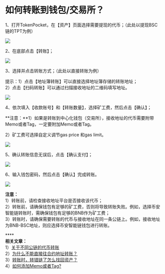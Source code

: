 # 如何转账到钱包/交易所？

1、打开TokenPocket，在【资产】页面选择需要提现的代币；（此处以提现BSC链的TPT为例）

![](<../.gitbook/assets/1 (42).png>)

2、在底部点击【转账】；

![](../.gitbook/assets/2.jpg)

3、选择并点击转账方式；（此处以直接转账为例）

提示：1）点击【地址簿转账】可以直接选择地址簿存储的转账地址；\
2）点击【扫码转账】可以通过扫描接收地址的二维码填写地址。

![](../.gitbook/assets/zhuan-zhang-3.jpg)

4、依次填入【收款账号】和【转账数量】，选择矿工费，然后点击【确认】；

**注意：**1）如果是转账到中心化钱包（交易所），接收地址的代币需要附带Memo或者Tag，一定要附加Memo或者Tag。

2）矿工费可选择自定义调节gas price 和gas limit。

![](../.gitbook/assets/zhuan-zhang-4.jpg)

5、确认转账信息无误后，点击【确认支付】；

![](<../.gitbook/assets/zhuan-zhang-5 (1).jpg>)

6、输入钱包密码，然后点击【确认】完成转账。

![](../.gitbook/assets/zhuan-zhang-6.jpg)

**注意：**\
1）转账前，请检查接收地址平台是否接收该代币；\
2）转账前，请确保钱包有足够的矿工费，否则将导致转账失败。例如，选择币安智能链转账时，需确保钱包有足够的BNB作为矿工费；\
3）转账时，请确保需要转账的代币与接收地址在同一条公链上。例如，接收地址为BNB-BSC地址，则应选择币安智能链钱包进行转账。

****\
**相关文章：**\
1）[关于不同公链的代币转账](https://tphelp.gitbook.io/cn/wallet-operation/about-public-chain-transfer)\
2）[为什么不能直接往合约地址转账？](https://tphelp.gitbook.io/cn/wallet-operation/about-public-chain-transfer/not-transfer-to-contract)\
3）[转账时，转错链了怎么找回资产？](https://tp-lab.tokenpocket.pro/AssetsFind/index.html?locale=zh#/)\
4）[如何添加Memo或者Tag?](https://tphelp.gitbook.io/en/transfer-tutorial/how-to-add-memo-when-transferring)
